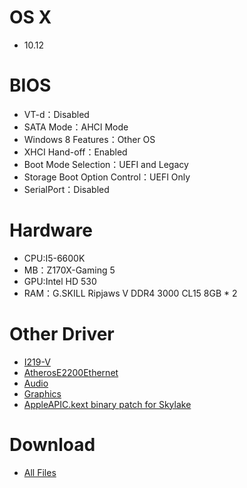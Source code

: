 # OS X
- 10.12

# BIOS
- VT-d：Disabled
- SATA Mode：AHCI Mode
- Windows 8 Features：Other OS
- XHCI Hand-off：Enabled
- Boot Mode Selection：UEFI and Legacy
- Storage Boot Option Control：UEFI Only
- SerialPort：Disabled

# Hardware
- CPU:I5-6600K
- MB：Z170X-Gaming 5
- GPU:Intel HD 530
- RAM：G.SKILL Ripjaws V DDR4 3000 CL15 8GB * 2

# Other Driver
* [I219-V](https://bitbucket.org/RehabMan/os-x-intel-network/downloads)
* [AtherosE2200Ethernet](https://www.tonymacx86.com/resources/atherose2200ethernet.305)
* [Audio](https://github.com/toleda/audio_CloverALC)
* [Graphics](https://www.tonymacx86.com/threads/skylake-intel-hd-530-integrated-graphics-working-as-of-10-11-4.188891/)
* [AppleAPIC.kext binary patch for Skylake](https://pikeralpha.wordpress.com/2015/11/06/appleapic-kext-binary-patch-for-skylake/)

# Download
* [All Files](https://bitbucket.org/ChengYouFang/customac/downloads/Z170X-Gaming%205_HD530_macOS%20Sierra.zip) 
